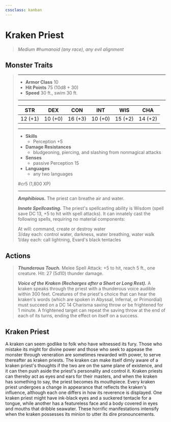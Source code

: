 ```yaml
---
cssclass: kanban
---
```


# Kraken Priest
>*Medium #humanoid (any race), any evil alignment*
## Monster Traits
>___
>- **Armor Class** 10
>- **Hit Points** 75 (10d8 + 30)
>- **Speed** 30 ft., swim 30 ft.
>___
>|STR|DEX|CON|INT|WIS|CHA|
>|:---:|:---:|:---:|:---:|:---:|:---:|
>|12 (+1)|10 (+0)|16 (+3)|10 (+0)|15 (+2)|14 (+2)|
>___
>- **Skills**
>	 - Perception +5
>- **Damage Resistances**
>	 - bludgeoning, piercing, and slashing from nonmagical attacks
>- **Senses**
>	 - passive Perception 15
>- **Languages**
>	 - any two languages
>
> #cr5 (1,800 XP)
>___
>***Amphibious.*** The priest can breathe air and water.  
>
>***Innate Spellcasting.*** The priest's spellcasting ability is Wisdom (spell save DC 13, +5 to hit with spell attacks). It can innately cast the following spells, requiring no material components:  
>
>At will: command, create or destroy water  
>3/day each: control water, darkness, water breathing, water walk  
>1/day each: call lightning, Evard's black tentacles  
>
## Actions
>***Thunderous Touch.*** Melee Spell Attack: +5 to hit, reach 5 ft., one creature. Hit: 27 (5d10) thunder damage.  
>
>***Voice of the Kraken (Recharges after a Short or Long Rest).*** A kraken speaks through the priest with a thunderous voice audible within 300 feet. Creatures of the priest's choice that can hear the kraken's words (which are spoken in Abyssal, Infernal, or Primordial) must succeed on a DC 14 Charisma saving throw or be frightened for 1 minute. A frightened target can repeat the saving throw at the end of each of its turns, ending the effect on itself on a success.
## Kraken Priest
A kraken can seem godlike to folk who have witnessed its fury. Those who mistake its might for divine power and those who seek to appease the monster through veneration are sometimes rewarded with power, to serve thereafter as kraken priests.
The kraken can make itself dimly aware of a kraken priest's thoughts if the two are on the same plane of existence, and it can then push aside the priest's personality and control it. Kraken priests can thereby act as eyes and ears for their masters, and when the kraken has something to say, the priest becomes its mouthpiece.
Every kraken priest undergoes a change in appearance that reflects the kraken's influence, although each one differs in how its reverence is displayed. One kraken priest might have ink-black eyes and a suckered tentacle for a tongue, while another has a featureless face and a body covered in eyes and mouths that dribble seawater. These horrific manifestations intensify when the kraken possesses its minion to utter its dire pronouncements.